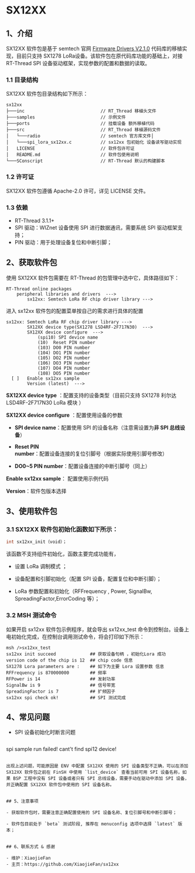 # SX12XX

## 1、介绍

SX12XX 软件包是基于 semtech 官网 [Firmware Drivers V2.1.0](https://www.semtech.com/products/wireless-rf/lora-transceivers/sx1278#download-resources) 代码库的移植实现，目前只支持 SX1278 LoRa设备。该软件包在原代码库功能的基础上，对接 RT-Thread SPI 设备驱动框架，实现参数的配置和数据的读取。

### 1.1 目录结构

SX12XX 软件包目录结构如下所示：

```
sx12xx
├───inc                             // RT_Thread 移植头文件
├───samples                         // 示例文件
├───ports                           // 挂载设备 额外移植代码 
├───src                             // RT_Thread 移植源码文件
│   └───radio                       // semtech 官方库文件│
│   └───spi_lora_sx12xx.c           // sx12xx 包初始化 设备读写驱动实现 
│   LICENSE                         // 软件包许可证
│   README.md                       // 软件包使用说明
└───SConscript                      // RT-Thread 默认的构建脚本
```


### 1.2 许可证

SX12XX 软件包遵循 Apache-2.0 许可，详见 LICENSE 文件。

### 1.3 依赖

- RT-Thread 3.1.1+
- SPI 驱动：WIZnet 设备使用  SPI 进行数据通讯，需要系统 SPI 驱动框架支持；
- PIN 驱动：用于处理设备复位和中断引脚；

## 2、获取软件包

使用 SX12XX 软件包需要在 RT-Thread 的包管理中选中它，具体路径如下： 

```shell
RT-Thread online packages
    peripheral libraries and drivers  --->
		sx12xx: Semtech LoRa RF chip driver library --->
```
进入 sx12xx 软件包的配置菜单按自己的需求进行具体的配置
```shell
sx12xx: Semtech LoRa RF chip driver library --->
        SX12XX device type(SX1278 LSD4RF-2F717N30)  --->
        SX12XX device configure  --->
            (spi10) SPI device name
            (10)  Reset PIN number
            (103) DO0 PIN number
            (104) DO1 PIN number
            (105) DO2 PIN number
            (106) DO3 PIN number
            (107) DO4 PIN number
            (108) DO5 PIN number			
  [ ]   Enable sx12xx sample
        Version (latest)  --->
```

**SX12XX device type** ：配置支持的设备类型（目前只支持 SX1278 利尔达 LSD4RF-2F717N30 LoRa 模块 ）

**SX12XX device configure** ：配置使用设备的参数

- **SPI device name**：配置使用 SPI 的设备名称（注意需设置为**非 SPI 总线设备**）

- **Reset PIN number**：配置设备连接的复位引脚号（根据实际使用引脚号修改）

- **DO0~5 PIN number**：配置设备连接的中断引脚号（同上）

**Enable sx12xx sample**： 配置使用示例代码

**Version**：软件包版本选择

## 3、使用软件包

### 3.1 SX12XX 软件包初始化函数如下所示：

```c
int sx12xx_init（void）；
```
该函数不支持组件初始化，函数主要完成功能有，

- 设置 LoRa 调制模式 ；

- 设备配置和引脚初始化（配置 SPI 设备，配置复位和中断引脚）；

- LoRa 参数配置和初始化（RFFrequency , Power, SignalBw, SpreadingFactor,ErrorCoding 等）；

### 3.2 MSH 测试命令 

如果开启 sx12xx 软件包示例程序，就会导出 sx12xx_test 命令到控制台。设备上电初始化完成，在控制台调用测试命令，将会打印如下所示：

```shell
msh />sx12xx_test
sx12xx init succeed             ## 获取设备句柄 ，初始化Lora 成功
version code of the chip is 12  ## chip code 信息
SX1278 Lora parameters are :    ## 如下为主要 Lora 设置参数 信息 
RFFrequency is 870000000        ## 频率
RFPower is 14                   ## 发射功率
SignalBw is 9                   ## 信号带宽
SpreadingFactor is 7            ## 扩频因子
sx12xx spi check ok!            ## SPI 测试完成
```

## 4、常见问题

- SPI 设备初始化时断言问题

  ```shell
 spi sample run failed! cant't find spi12 device!
  ```

  出现上述问题，可能原因是 ENV 中配置 SX12XX 使用的 SPI 设备类型不正确，可以在添加 SX12XX 软件包之前在 FinSH 中使用 `list_device` 查看当前可用 SPI 设备名称，如果 BSP 工程中没有 SPI 设备或者只有 SPI 总线设备，需要手动在驱动中添加 SPI 设备，并正确配置 SX12XX 软件包中使用的 SPI 设备名称。


## 5、注意事项

- 获取软件包时，需要注意正确配置使用的 SPI 设备名称、复位引脚号和中断引脚号；

- 软件包目前处于 `beta` 测试阶段, 推荐在 menuconfig 选项中选择 `latest` 版本； 


## 6、联系方式 & 感谢

- 维护：XiaojieFan
- 主页：https://github.com/XiaojieFan/sx12xx